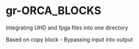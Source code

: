 # gr-ORCA_BLOCKS
Integrating UHD and fpga files into one directory

Based on copy block - Bypassing input into output
